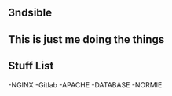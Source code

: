 3ndsible
--------

This is just me doing the things
--------------------------------

Stuff List
----------
-NGINX
-Gitlab
-APACHE
-DATABASE
-NORMIE

